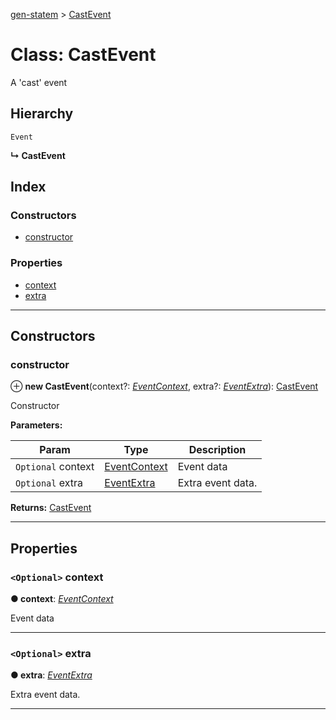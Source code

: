 [gen-statem](../README.md) > [CastEvent](../classes/castevent.md)

# Class: CastEvent

A 'cast' event

## Hierarchy

 `Event`

**↳ CastEvent**

## Index

### Constructors

* [constructor](castevent.md#constructor)

### Properties

* [context](castevent.md#context)
* [extra](castevent.md#extra)

---

## Constructors

<a id="constructor"></a>

###  constructor

⊕ **new CastEvent**(context?: *[EventContext](../#eventcontext)*, extra?: *[EventExtra](../#eventextra)*): [CastEvent](castevent.md)

Constructor

**Parameters:**

| Param | Type | Description |
| ------ | ------ | ------ |
| `Optional` context | [EventContext](../#eventcontext) |  Event data |
| `Optional` extra | [EventExtra](../#eventextra) |  Extra event data. |

**Returns:** [CastEvent](castevent.md)

___

## Properties

<a id="context"></a>

### `<Optional>` context

**● context**: *[EventContext](../#eventcontext)*

Event data

___
<a id="extra"></a>

### `<Optional>` extra

**● extra**: *[EventExtra](../#eventextra)*

Extra event data.

___

